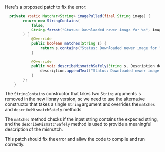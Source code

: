 Here's a proposed patch to fix the error:
```java
  private static Matcher<String> imagePulled(final String image) {
        return new StringContains(
            false,
            String.format("Status: Downloaded newer image for %s", image)
        ) {
            @Override
            public boolean matches(String s) {
                return s.contains("Status: Downloaded newer image for " + image);
            }

            @Override
            public void describeMismatchSafely(String s, Description description) {
                description.appendText("Status: Downloaded newer image for " + image);
            }
        };
    }
```
The `StringContains` constructor that takes two `String` arguments is removed in the new library version, so we need to use the alternative constructor that takes a single `String` argument and overrides the `matches` and `describeMismatchSafely` methods.

The `matches` method checks if the input string contains the expected string, and the `describeMismatchSafely` method is used to provide a meaningful description of the mismatch.

This patch should fix the error and allow the code to compile and run correctly.